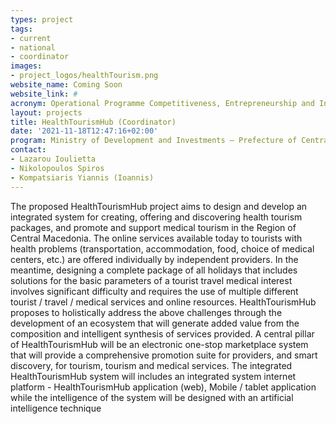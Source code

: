 ```yaml
---
types: project
tags:
- current
- national
- coordinator
images:
- project_logos/healthTourism.png
website_name: Coming Soon
website_link: #
acronym: Operational Programme Competitiveness, Entrepreneurship and Innovation 2014-2020 (EPAnEK)
layout: projects
title: HealthTourismHub (Coordinator)
date: '2021-11-18T12:47:16+02:00'
program: Ministry of Development and Investments – Prefecture of Central Macedonia
contact: 
- Lazarou Ioulietta
- Nikolopoulos Spiros
- Kompatsiaris Yiannis (Ioannis)
---
```

<p>The proposed HealthTourismHub project aims to design and develop an integrated system for creating, offering and discovering health tourism packages, and promote and support medical tourism in the Region of Central Macedonia. The online services available today to tourists with health problems (transportation, accommodation, food, choice of medical centers, etc.) are offered individually by independent providers. In the meantime, designing a complete package of all holidays that includes solutions for the basic parameters of a tourist travel medical interest involves significant difficulty and requires the use of multiple different tourist / travel / medical services and online resources. HealthTourismHub proposes to holistically address the above challenges through the development of an ecosystem that will generate added value from the composition and intelligent synthesis of services provided. A central pillar of HealthTourismHub will be an electronic one-stop marketplace system that will provide a comprehensive promotion suite for providers, and smart discovery, for tourism, tourism and medical services. The integrated HealthTourismHub system will includes an integrated system internet platform - HealthTourismHub application (web), Mobile / tablet application while the intelligence of the system will be designed with an artificial intelligence technique</p>
